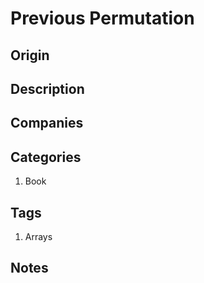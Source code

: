 # Previous Permutation

## Origin

## Description

## Companies

## Categories

1. Book

## Tags

1. Arrays

## Notes